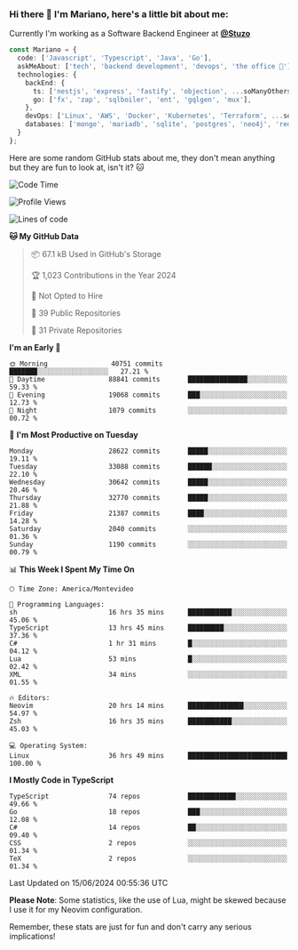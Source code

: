 ### Hi there 👋 I'm Mariano, here's a little bit about me:

Currently I'm working as a Software Backend Engineer at [**@Stuzo**](https://www.stuzo.com/)

```ts
const Mariano = {
  code: ['Javascript', 'Typescript', 'Java', 'Go'],
  askMeAbout: ['tech', 'backend development', 'devops', 'the office 💼'],
  technologies: {
    backEnd: {
      ts: ['nestjs', 'express', 'fastify', 'objection', ...soManyOthersFrameworks],
      go: ['fx', 'zap', 'sqlboiler', 'ent', 'gqlgen', 'mux'],
    },
    devOps: ['Linux', 'AWS', 'Docker', 'Kubernetes', 'Terraform', ...soManyOthersTools],
    databases: ['mongo', 'mariadb', 'sqlite', 'postgres', 'neo4j', 'redis', ...],
  }
};
```

Here are some random GitHub stats about me, they don't mean anything but they are fun to look at, isn't it? 🐱

<!--START_SECTION:waka-->
![Code Time](http://img.shields.io/badge/Code%20Time-2%2C105%20hrs%2024%20mins-blue)

![Profile Views](http://img.shields.io/badge/Profile%20Views-4-blue)

![Lines of code](https://img.shields.io/badge/From%20Hello%20World%20I%27ve%20Written-22.1%20million%20lines%20of%20code-blue)

**🐱 My GitHub Data** 

> 📦 67.1 kB Used in GitHub's Storage 
 > 
> 🏆 1,023 Contributions in the Year 2024
 > 
> 🚫 Not Opted to Hire
 > 
> 📜 39 Public Repositories 
 > 
> 🔑 31 Private Repositories 
 > 
**I'm an Early 🐤** 

```text
🌞 Morning                40751 commits       ███████░░░░░░░░░░░░░░░░░░   27.21 % 
🌆 Daytime                88841 commits       ███████████████░░░░░░░░░░   59.33 % 
🌃 Evening                19068 commits       ███░░░░░░░░░░░░░░░░░░░░░░   12.73 % 
🌙 Night                  1079 commits        ░░░░░░░░░░░░░░░░░░░░░░░░░   00.72 % 
```
📅 **I'm Most Productive on Tuesday** 

```text
Monday                   28622 commits       █████░░░░░░░░░░░░░░░░░░░░   19.11 % 
Tuesday                  33088 commits       ██████░░░░░░░░░░░░░░░░░░░   22.10 % 
Wednesday                30642 commits       █████░░░░░░░░░░░░░░░░░░░░   20.46 % 
Thursday                 32770 commits       █████░░░░░░░░░░░░░░░░░░░░   21.88 % 
Friday                   21387 commits       ████░░░░░░░░░░░░░░░░░░░░░   14.28 % 
Saturday                 2040 commits        ░░░░░░░░░░░░░░░░░░░░░░░░░   01.36 % 
Sunday                   1190 commits        ░░░░░░░░░░░░░░░░░░░░░░░░░   00.79 % 
```


📊 **This Week I Spent My Time On** 

```text
🕑︎ Time Zone: America/Montevideo

💬 Programming Languages: 
sh                       16 hrs 35 mins      ███████████░░░░░░░░░░░░░░   45.06 % 
TypeScript               13 hrs 45 mins      █████████░░░░░░░░░░░░░░░░   37.36 % 
C#                       1 hr 31 mins        █░░░░░░░░░░░░░░░░░░░░░░░░   04.12 % 
Lua                      53 mins             █░░░░░░░░░░░░░░░░░░░░░░░░   02.42 % 
XML                      34 mins             ░░░░░░░░░░░░░░░░░░░░░░░░░   01.55 % 

🔥 Editors: 
Neovim                   20 hrs 14 mins      ██████████████░░░░░░░░░░░   54.97 % 
Zsh                      16 hrs 35 mins      ███████████░░░░░░░░░░░░░░   45.03 % 

💻 Operating System: 
Linux                    36 hrs 49 mins      █████████████████████████   100.00 % 
```

**I Mostly Code in TypeScript** 

```text
TypeScript               74 repos            ████████████░░░░░░░░░░░░░   49.66 % 
Go                       18 repos            ███░░░░░░░░░░░░░░░░░░░░░░   12.08 % 
C#                       14 repos            ██░░░░░░░░░░░░░░░░░░░░░░░   09.40 % 
CSS                      2 repos             ░░░░░░░░░░░░░░░░░░░░░░░░░   01.34 % 
TeX                      2 repos             ░░░░░░░░░░░░░░░░░░░░░░░░░   01.34 % 
```




 Last Updated on 15/06/2024 00:55:36 UTC
<!--END_SECTION:waka-->

**Please Note**: Some statistics, like the use of Lua, might be skewed because I use it for my Neovim configuration.

Remember, these stats are just for fun and don't carry any serious implications!
